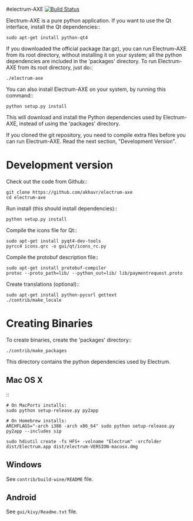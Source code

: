 #electrum-AXE
[![Build Status](https://travis-ci.org/AXErunners/electrum-axe.svg?branch=master)](https://travis-ci.org/AXErunners/electrum-axe)

Electrum-AXE is a pure python application. If you want to use the
Qt interface, install the Qt dependencies::

    sudo apt-get install python-qt4

If you downloaded the official package (tar.gz), you can run
Electrum-AXE from its root directory, without installing it on your
system; all the python dependencies are included in the 'packages'
directory. To run Electrum-AXE from its root directory, just do::

    ./electrum-axe

You can also install Electrum-AXE on your system, by running this command::

    python setup.py install

This will download and install the Python dependencies used by
Electrum-AXE, instead of using the 'packages' directory.

If you cloned the git repository, you need to compile extra files
before you can run Electrum-AXE. Read the next section, "Development
Version".



Development version
===================

Check out the code from Github::

    git clone https://github.com/akhavr/electrum-axe
    cd electrum-axe

Run install (this should install dependencies)::

    python setup.py install

Compile the icons file for Qt::

    sudo apt-get install pyqt4-dev-tools
    pyrcc4 icons.qrc -o gui/qt/icons_rc.py

Compile the protobuf description file::

    sudo apt-get install protobuf-compiler
    protoc --proto_path=lib/ --python_out=lib/ lib/paymentrequest.proto

Create translations (optional)::

    sudo apt-get install python-pycurl gettext
    ./contrib/make_locale




Creating Binaries
=================


To create binaries, create the 'packages' directory::

    ./contrib/make_packages

This directory contains the python dependencies used by Electrum.

Mac OS X
--------

::

    # On MacPorts installs:
    sudo python setup-release.py py2app

    # On Homebrew installs:
    ARCHFLAGS="-arch i386 -arch x86_64" sudo python setup-release.py py2app --includes sip

    sudo hdiutil create -fs HFS+ -volname "Electrum" -srcfolder dist/Electrum.app dist/electrum-VERSION-macosx.dmg

Windows
-------

See `contrib/build-wine/README` file.


Android
-------

See `gui/kivy/Readme.txt` file.
